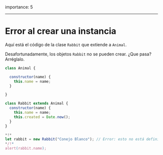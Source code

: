 importance: 5

---

# Error al crear una instancia

Aquí está el código de la clase `Rabbit` que extiende a `Animal`.

Desafortunadamente, los objetos `Rabbit` no se pueden crear. ¿Que pasa? Arréglalo.
```js run
class Animal {

  constructor(name) {
    this.name = name;
  }

}

class Rabbit extends Animal {
  constructor(name) {  
    this.name = name;
    this.created = Date.now();
  }
}

*!*
let rabbit = new Rabbit("Conejo Blanco"); // Error: esto no está definido
*/!*
alert(rabbit.name);
```
